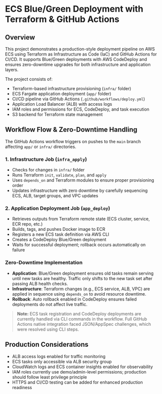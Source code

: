 # ECS Blue/Green Deployment with Terraform & GitHub Actions

## Overview

This project demonstrates a production-style deployment pipeline on AWS ECS using Terraform as Infrastructure as Code (IaC) and GitHub Actions for CI/CD. It supports Blue/Green deployments with AWS CodeDeploy and ensures zero-downtime upgrades for both infrastructure and application layers.

The project consists of:

- Terraform-based infrastructure provisioning (`infra/` folder)
- ECS Fargate application deployment (`app/` folder)
- CI/CD pipeline via GitHub Actions (`.github/workflows/deploy.yml`)
- Application Load Balancer (ALB) with access logs
- IAM roles and permissions for ECS, CodeDeploy, and task execution
- S3 backend for Terraform state management

## Workflow Flow & Zero-Downtime Handling

The GitHub Actions workflow triggers on pushes to the `main` branch affecting `app/` or `infra/` directories.

### 1. Infrastructure Job (`infra_apply`)

- Checks for changes in `infra/` folder
- Runs Terraform `init`, `validate`, `plan`, and `apply`
- Uses `depends_on` and Terraform modules to ensure proper provisioning order
- Updates infrastructure with zero downtime by carefully sequencing ECS, ALB, target groups, and VPC updates

### 2. Application Deployment Job (`app_deploy`)

- Retrieves outputs from Terraform remote state (ECS cluster, service, ECR repo, etc.)
- Builds, tags, and pushes Docker image to ECR
- Registers a new ECS task definition via AWS CLI
- Creates a CodeDeploy Blue/Green deployment
- Waits for successful deployment; rollback occurs automatically on failure

### Zero-Downtime Implementation

- **Application**: Blue/Green deployment ensures old tasks remain serving until new tasks are healthy. Traffic only shifts to the new task set after passing ALB health checks.
- **Infrastructure**: Terraform changes (e.g., ECS service, ALB, VPC) are applied in sequence using `depends_on` to avoid resource downtime.
- **Rollback**: Auto rollback enabled in CodeDeploy ensures failed deployments do not affect live traffic.

> **Note:** ECS task registration and CodeDeploy deployments are currently handled via CLI commands in the workflow. Full GitHub Actions native integration faced JSON/AppSpec challenges, which were resolved using CLI steps.

## Production Considerations

- ALB access logs enabled for traffic monitoring
- ECS tasks only accessible via ALB security group
- CloudWatch logs and ECS container insights enabled for observability
- IAM roles currently use demo/admin-level permissions; production should follow least privilege principle
- HTTPS and CI/CD testing can be added for enhanced production readiness
